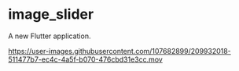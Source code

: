 # image_slider

A new Flutter application.



https://user-images.githubusercontent.com/107682899/209932018-511477b7-ec4c-4a5f-b070-476cbd31e3cc.mov

